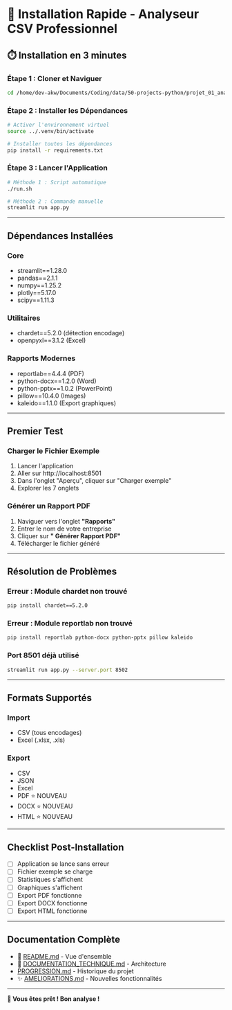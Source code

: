 # 🚀 Installation Rapide - Analyseur CSV Professionnel

## ⏱️ Installation en 3 minutes

### Étape 1 : Cloner et Naviguer

```bash
cd /home/dev-akw/Documents/Coding/data/50-projects-python/projet_01_analyseur_csv
```

### Étape 2 : Installer les Dépendances

```bash
# Activer l'environnement virtuel
source ../.venv/bin/activate

# Installer toutes les dépendances
pip install -r requirements.txt
```

### Étape 3 : Lancer l'Application

```bash
# Méthode 1 : Script automatique
./run.sh

# Méthode 2 : Commande manuelle
streamlit run app.py
```

---

##  Dépendances Installées

### Core
-  streamlit==1.28.0
-  pandas==2.1.1
-  numpy==1.25.2
-  plotly==5.17.0
-  scipy==1.11.3

### Utilitaires
-  chardet==5.2.0 (détection encodage)
-  openpyxl==3.1.2 (Excel)

### Rapports Modernes
-  reportlab==4.4.4 (PDF)
-  python-docx==1.2.0 (Word)
-  python-pptx==1.0.2 (PowerPoint)
-  pillow==10.4.0 (Images)
-  kaleido==1.1.0 (Export graphiques)

---

##  Premier Test

### Charger le Fichier Exemple

1. Lancer l'application
2. Aller sur http://localhost:8501
3. Dans l'onglet "Aperçu", cliquer sur "Charger exemple"
4. Explorer les 7 onglets

### Générer un Rapport PDF

1. Naviguer vers l'onglet **"Rapports"**
2. Entrer le nom de votre entreprise
3. Cliquer sur **" Générer Rapport PDF"**
4. Télécharger le fichier généré

---

##  Résolution de Problèmes

### Erreur : Module chardet non trouvé
```bash
pip install chardet==5.2.0
```

### Erreur : Module reportlab non trouvé
```bash
pip install reportlab python-docx python-pptx pillow kaleido
```

### Port 8501 déjà utilisé
```bash
streamlit run app.py --server.port 8502
```

---

##  Formats Supportés

### Import
-  CSV (tous encodages)
-  Excel (.xlsx, .xls)

### Export
-  CSV
-  JSON
-  Excel
-  PDF ⭐ NOUVEAU
-  DOCX ⭐ NOUVEAU
-  HTML ⭐ NOUVEAU

---

##  Checklist Post-Installation

- [ ] Application se lance sans erreur
- [ ] Fichier exemple se charge
- [ ] Statistiques s'affichent
- [ ] Graphiques s'affichent
- [ ] Export PDF fonctionne
- [ ] Export DOCX fonctionne
- [ ] Export HTML fonctionne

---

##  Documentation Complète

- 📖 [README.md](README.md) - Vue d'ensemble
- 🔧 [DOCUMENTATION_TECHNIQUE.md](DOCUMENTATION_TECHNIQUE.md) - Architecture
-  [PROGRESSION.md](PROGRESSION.md) - Historique du projet
- ✨ [AMELIORATIONS.md](AMELIORATIONS.md) - Nouvelles fonctionnalités

---

**🚀 Vous êtes prêt ! Bon analyse !**

